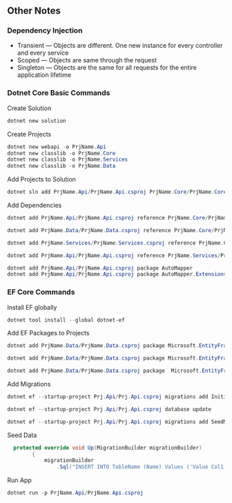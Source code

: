 #  

## Other Notes

### Dependency Injection

- Transient — Objects are different. One new instance for every controller and every service
- Scoped — Objects are same through the request
- Singleton — Objects are the same for all requests for the entire application lifetime

### Dotnet Core Basic Commands

Create Solution

```powershell
dotnet new solution
```

Create Projects

```powershell
dotnet new webapi -o PrjName.Api
dotnet new classlib -o PrjName.Core
dotnet new classlib -o PrjName.Services
dotnet new classlib -o PrjName.Data
```

Add Projects to Solution

```powershell
dotnet sln add PrjName.Api/PrjName.Api.csproj PrjName.Core/PrjName.Core.csproj PrjName.Data/PrjName.Data.csproj PrjName.Services/PrjName.Services.csproj
```

Add Dependencies

```powershell
dotnet add PrjName.Api/PrjName.Api.csproj reference PrjName.Core/PrjName.Core.csproj PrjName.Services/PrjName.Services.csproj

dotnet add PrjName.Data/PrjName.Data.csproj reference PrjName.Core/PrjName.Core.csproj

dotnet add PrjName.Services/PrjName.Services.csproj reference PrjName.Core/PrjName.Core.csproj

dotnet add PrjName.Api/PrjName.Api.csproj reference PrjName.Services/PrjName.Services.csproj PrjName.Core/PrjName.Core.csproj PrjName.Data/PrjName.Data.csproj

dotnet add PrjName.Api/PrjName.Api.csproj package AutoMapper
dotnet add PrjName.Api/PrjName.Api.csproj package AutoMapper.Extensions.Microsoft.DependencyInjection
```

### EF Core Commands

Install EF globally

```powershell
dotnet tool install --global dotnet-ef
```

Add EF Packages to Projects

```powershell
dotnet add PrjName.Data/PrjName.Data.csproj package Microsoft.EntityFrameworkCore

dotnet add PrjName.Data/PrjName.Data.csproj package Microsoft.EntityFrameworkCore.Design

dotnet add PrjName.Data/PrjName.Data.csproj package  Microsoft.EntityFrameworkCore.SqlServer
```

Add Migrations

```powershell
dotnet ef --startup-project Prj.Api/Prj.Api.csproj migrations add InitialModel -p Prj.Data/Prj.Data.csproj
```

```powershell
dotnet ef --startup-project Prj.Api/Prj.Api.csproj database update
```

```powershell
dotnet ef --startup-project Prj.Api/Prj.Api.csproj migrations add SeedMusicsAndArtistsTable -p Prj.Data/Prj.Data.csproj
```

Seed Data

```csharp
  protected override void Up(MigrationBuilder migrationBuilder)
        {
            migrationBuilder
                .Sql("INSERT INTO TableName (Name) Values ('Value Col1')");
```

Run App

```powershell
dotnet run -p PrjName.Api/PrjName.Api.csproj
```